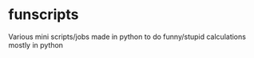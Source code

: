 # funscripts
Various mini scripts/jobs made in python to do funny/stupid calculations mostly in python 
